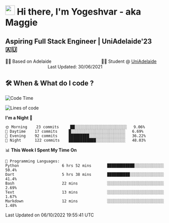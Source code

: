 <h1><img src="https://emojis.slackmojis.com/emojis/images/1531849430/4246/blob-sunglasses.gif?1531849430" width="30"/> Hi there, I'm Yogeshvar - aka Maggie</h1>

## Aspiring Full Stack Engineer | UniAdelaide'23 🇦🇺  
🏂🏻  Based on Adelaide &nbsp;&nbsp;&nbsp;&nbsp;&nbsp;&nbsp;&nbsp;&nbsp;&nbsp;&nbsp;&nbsp;&nbsp;&nbsp;&nbsp;&nbsp;&nbsp;&nbsp;&nbsp;&nbsp;&nbsp;&nbsp;&nbsp;&nbsp;&nbsp;&nbsp;&nbsp;&nbsp;&nbsp;&nbsp;&nbsp;&nbsp;&nbsp;&nbsp;&nbsp;&nbsp;&nbsp;&nbsp;&nbsp;&nbsp;👨‍💻 Student @ [UniAdelaide](https://www.adelaide.edu.au)   &nbsp;&nbsp;&nbsp;&nbsp;&nbsp;&nbsp;&nbsp;&nbsp;&nbsp;&nbsp;&nbsp;&nbsp;&nbsp;&nbsp;&nbsp;&nbsp;&nbsp;&nbsp;&nbsp;&nbsp;&nbsp;&nbsp;&nbsp;&nbsp;&nbsp;&nbsp;&nbsp;&nbsp;&nbsp;&nbsp;&nbsp;&nbsp; &nbsp;Last Updated: 30/06/2021

## 🛠 When & What do I code ?  

<!--START_SECTION:waka-->
![Code Time](http://img.shields.io/badge/Code%20Time-1%2C810%20hrs%2040%20mins-blue)

![Lines of code](https://img.shields.io/badge/From%20Hello%20World%20I%27ve%20Written-2%20Million%20lines%20of%20code-blue)

**I'm a Night 🦉** 

```text
🌞 Morning    23 commits     ██░░░░░░░░░░░░░░░░░░░░░░░   9.06% 
🌆 Daytime    17 commits     █░░░░░░░░░░░░░░░░░░░░░░░░   6.69% 
🌃 Evening    92 commits     █████████░░░░░░░░░░░░░░░░   36.22% 
🌙 Night      122 commits    ████████████░░░░░░░░░░░░░   48.03%

```


📊 **This Week I Spent My Time On** 

```text
💬 Programming Languages: 
Python                   6 hrs 52 mins       ████████████░░░░░░░░░░░░░   50.4% 
Dart                     5 hrs 38 mins       ██████████░░░░░░░░░░░░░░░   41.4% 
Bash                     22 mins             ░░░░░░░░░░░░░░░░░░░░░░░░░   2.69% 
Text                     13 mins             ░░░░░░░░░░░░░░░░░░░░░░░░░   1.67% 
Markdown                 12 mins             ░░░░░░░░░░░░░░░░░░░░░░░░░   1.48%

```


 Last Updated on 06/10/2022 19:55:41 UTC
<!--END_SECTION:waka-->
